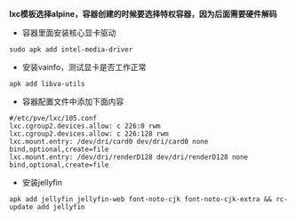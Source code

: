 **lxc模板选择alpine，容器创建的时候要选择特权容器，因为后面需要硬件解码**
- 容器里面安装核心显卡驱动
```
sudo apk add intel-media-driver
```
- 安装vainfo，测试显卡是否工作正常
```
apk add libva-utils

```
- 容器配置文件中添加下面内容
```
#/etc/pve/lxc/105.conf
lxc.cgroup2.devices.allow: c 226:0 rwm
lxc.cgroup2.devices.allow: c 226:128 rwm
lxc.mount.entry: /dev/dri/card0 dev/dri/card0 none bind,optional,create=file
lxc.mount.entry: /dev/dri/renderD128 dev/dri/renderD128 none bind,optional,create=file
```
- 安装jellyfin
```
apk add jellyfin jellyfin-web font-noto-cjk font-noto-cjk-extra && rc-update add jellyfin
```